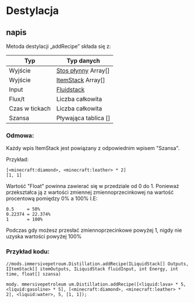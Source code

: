 # Destylacja

## napis

Metoda destylacji „addRecipe” składa się z:

| Typ            | Typ danych                                            |
| -------------- | ----------------------------------------------------- |
| Wyjście        | [Stos płynny](/Vanilla/Liquids/ILiquidStack/) Array[] |
| Wyjście        | [ItemStack](/Vanilla/Items/IItemStack/) Array[]       |
| Input          | [Fluidstack](/Vanilla/Liquids/ILiquidStack/)          |
| Flux/t         | Liczba całkowita                                      |
| Czas w tickach | Liczba całkowita                                      |
| Szansa         | Pływająca tablica []                                  |

### Odmowa:

Każdy wpis ItemStack jest powiązany z odpowiednim wpisem "Szansa".

Przykład:

```zenscript
[<minecraft:diamond>, <minecraft:leather> * 2]
[1, 1]
```

Wartość "Float" powinna zawierać się w przedziale od 0 do 1. Ponieważ przekształca ją z wartości zmiennej zmiennoprzecinkowej na wartość procentową pomiędzy 0% a 100% I.E:

```zenscript
0.5     = 50%
0.22374 = 22.374%
1       = 100%
```

Podczas gdy możesz przesłać zmiennoprzecinkowe powyżej 1, nigdy nie uzyska wartości powyżej 100%

### Przykład kodu:

```zenscript
//mods.immersivepetroum.Distillation.addRecipe(ILiquidStack[] Outputs, IItemStack[] itemOutputs, ILiquidStack fluidInput, int Energy, int time, float[] szansa)

mody. mmersivepetroleum um.Distillation.addRecipe([<liquid:lava> * 5, <liquid:gasoline> * 5], [<minecraft:diamond>, <minecraft:leather> * 2], <liquid:water>, 5, [1, 1]);
```
